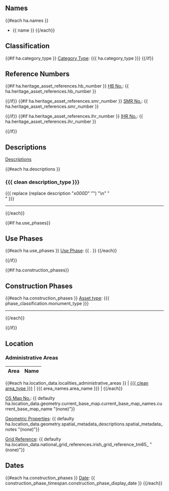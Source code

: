 ## Names

{{#each ha.names }}
- {{ name }}
{{/each}}

## Classification

{{#if ha.category_type }}
[Category Type](@category_type): {{{ ha.category_type }}}
{{/if}}

## Reference Numbers

{{#if ha.heritage_asset_references.hb_number }}
[HB No.](@hb_number): {{ ha.heritage_asset_references.hb_number }}

{{/if}}
{{#if ha.heritage_asset_references.smr_number }}
[SMR No.](@smr_number): {{ ha.heritage_asset_references.smr_number }}

{{/if}}
{{#if ha.heritage_asset_references.ihr_number }}
[IHR No.](@ihr_number): {{ ha.heritage_asset_references.ihr_number }}

{{/if}}

## Descriptions

[Descriptions](@descriptions)

{{#each ha.descriptions }}

### {{{ clean description_type }}}

{{{ replace (replace description "_x000D_" "") "\n" "<br/>" }}}

---

{{/each}}

{{#if ha.use_phases}}

## Use Phases

{{#each ha.use_phases }}
[Use Phase](@use_phases): {{ . }}
{{/each}}

{{/if}}

{{#if ha.construction_phases}}

## Construction Phases

{{#each ha.construction_phases }}
[Asset type](@monument_type): {{{ phase_classification.monument_type }}}

---

{{/each}}

{{/if}}

## Location

### Administrative Areas

| Area | Name |
| ---- | ---- |
{{#each ha.location_data.localities_administrative_areas }}
| [{{{ clean area_type }}}](@localities_administrative_areas) | {{{ area_names.area_name }}} |
{{/each}}

[OS Map No.](@current_base_map_name): {{ defaulty ha.location_data.geometry.current_base_map.current_base_map_names.current_base_map_name "(none)"}}

[Geometric Properties](@spatial_metadata_notes): {{ defaulty ha.location_data.geometry.spatial_metadata_descriptions.spatial_metadata_notes "(none)"}}

[Grid Reference](@irish_grid_reference_tm65_): {{ defaulty ha.location_data.national_grid_references.irish_grid_reference_tm65_ "(none)"}}

## Dates

{{#each ha.construction_phases }}
[Date](@construction_phase_display_date): {{ construction_phase_timespan.construction_phase_display_date }}
{{/each}}
